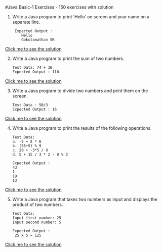 
#Java Basic-1 Exercises - 150 exercises with solution

1. Write a Java program to print 'Hello' on screen and your name on a separate line.
    
        Expected Output :
           Hello
           Gokulanathan SK
[Click me to see the solution](Problem001.java)


2. Write a Java program to print the sum of two numbers.

       Test Data: 74 + 36
       Expected Output : 110 
[Click me to see the solution](Problem002.java)


3. Write a Java program to divide two numbers and print them on the screen.

       Test Data : 50/3
       Expected Output : 16
[Click me to see the solution](Problem003.java)


4. Write a Java program to print the results of the following operations.

       Test Data:
       a. -5 + 8 * 6
       b. (55+9) % 9
       c. 20 + -3*5 / 8
       d. 5 + 15 / 3 * 2 - 8 % 3

       Expected Output :
       43
       1
       19
       13
[Click me to see the solution](Problem004.java)


5. Write a Java program that takes two numbers as input and displays the product of two numbers.

       Test Data:
       Input first number: 25
       Input second number: 5

       Expected Output :
        25 x 5 = 125
[Click me to see the solution](Problem005.java)

